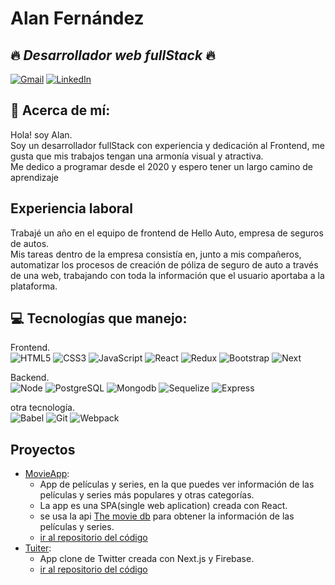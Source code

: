  
 # **Alan Fernández**
 ## :fire: *Desarrollador web fullStack* :fire:
  [![Gmail](https://img.shields.io/badge/-GMAIL-D14836?style=for-the-badge&logo=gmail&logoColor=white)](mailto:alan.fer09@gmail.com)
[![LinkedIn](https://img.shields.io/badge/-LINKEDIN-0077B5?style=for-the-badge&logo=linkedin&logoColor=white)](https://www.linkedin.com/in/alan-fernandez-4845421a4/)
 ## :bell: Acerca de mí:
 Hola! soy Alan.   
  Soy un desarrollador fullStack con experiencia y dedicación al Frontend, me gusta que mis trabajos tengan una armonía visual y atractiva.\
  Me dedico a programar desde el 2020 y espero tener un largo camino de aprendizaje 
 
  ## Experiencia laboral
Trabajé un año en el equipo de frontend de Hello Auto, empresa de seguros de autos.   
Mis tareas dentro de la empresa consistía en, junto a mis compañeros, automatizar los procesos de creación de póliza de seguro de auto a través de una web, trabajando con toda la información que el usuario aportaba a la plataforma.



 ## :computer: Tecnologías que manejo:
 Frontend.\
 ![HTML5](https://img.shields.io/badge/-HTML5-000000?style=flat&logo=html5)
 ![CSS3](https://img.shields.io/badge/-css3-000000?style=flat&logo=css3)
 ![JavaScript](https://img.shields.io/badge/-JavaScript-000000?style=flat&logo=javascript)
 ![React](https://img.shields.io/badge/-React-000000?style=flat&logo=React)
 ![Redux](https://img.shields.io/badge/-Redux-000000?style=flat&logo=Redux)
 ![Bootstrap](https://img.shields.io/badge/-Bootstrap-000000?style=flat&logo=Bootstrap)
 ![Next](https://img.shields.io/badge/-Next-000000?style=flat&logo=Next)
 
  Backend.\
  ![Node](https://img.shields.io/badge/-Node-000000?style=flat&logo=Node)
  ![PostgreSQL](https://img.shields.io/badge/-PostgreSQL-000000?style=flat&logo=PostgreSQL)
  ![Mongodb](https://img.shields.io/badge/-Mongodb-000000?style=flat&logo=Mongodb)
  ![Sequelize](https://img.shields.io/badge/-Sequelize-000000?style=flat&logo=Sequelize)
  ![Express](https://img.shields.io/badge/-Sequelize-000000?style=flat&logo=Express)
  
  otra tecnología.\
  ![Babel](https://img.shields.io/badge/-Babel-000000?style=flat&logo=Babel)
  ![Git](https://img.shields.io/badge/-Git-000000?style=flat&logo=Git)
  ![Webpack](https://img.shields.io/badge/-Webpack-000000?style=flat&logo=Webpack)
 

## Proyectos

 - [MovieApp](https://movies-series-app-psi.vercel.app/):
   - App de películas y series, en la que puedes ver información de las películas y series más populares y otras categorías.   
   - La app es una SPA(single web aplication) creada con React.
   - se usa la api  [The movie db](https://developers.themoviedb.org/3/getting-started/introduction/) para obtener la información de las películas y series.
   - [ir al repositorio del código](https://github.com/fernandezAlan/moviesApp)
 - [Tuiter](https://che-tuiter.vercel.app/):
   - App clone de Twitter creada con Next.js y Firebase.
   - [ir al repositorio del código](https://github.com/fernandezAlan/NEXTtweet)
<!---
fernandezAlan/fernandezAlan is a ✨ special ✨ repository because its `README.md` (this file) appears on your GitHub profile.
You can click the Preview link to take a look at your changes.
--->
